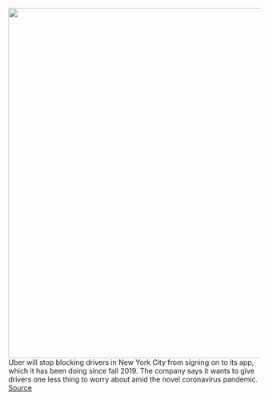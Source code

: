 <img src='https://cdn.vox-cdn.com/thumbor/Wp_vkQtsS2o5m7M8HExr0ypYPUE=/0x0:3000x2000/1200x800/filters:focal(1260x760:1740x1240)/cdn.vox-cdn.com/uploads/chorus_image/image/66527580/1007905088.jpg.0.jpg' width='700px' /><br/>
Uber will stop blocking drivers in New York City from signing on to its app, which it has been doing since fall 2019. The company says it wants to give drivers one less thing to worry about amid the novel coronavirus pandemic.
<a href='https://www.theverge.com/2020/3/19/21187261/uber-lift-restrictions-driver-app-nyc-coronavirus'> Source <a/>
